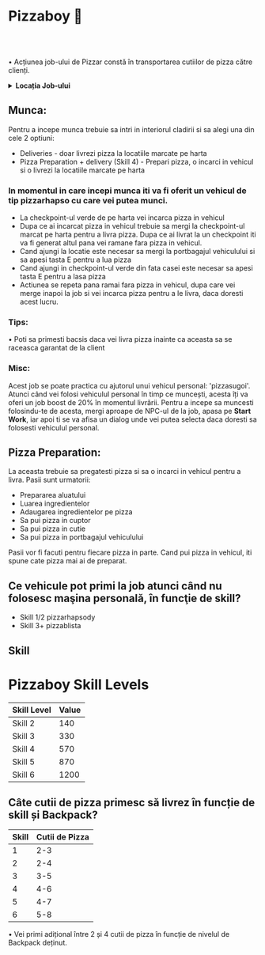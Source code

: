 # Pizzaboy 🍕
<br><br>

• Acțiunea job-ului de Pizzar constă în transportarea cutiilor de pizza către clienți.

<details class="details custom-block">
  <summary><strong>Locația Job-ului</strong></summary>
  <img src="https://i.imgur.com/D0jJubq.jpeg" alt="Locația Job-ului - Imagine 1" style="max-width:100%; height:auto; margin-bottom:10px;">
  <img src="https://i.imgur.com/tjiTlT1.jpeg" alt="Locația Job-ului - Imagine 2" style="max-width:100%; height:auto;">
</details>


## Munca:
Pentru a incepe munca trebuie sa intri in interiorul cladirii si sa alegi una din cele 2 optiuni:

- Deliveries - doar livrezi pizza la locatiile marcate pe harta
- Pizza Preparation + delivery (Skill 4) - Prepari pizza, o incarci in vehicul si o livrezi la locatiile marcate pe harta

### In momentul in care incepi munca iti va fi oferit un vehicul de tip **pizzarhapso** cu care vei putea munci.

- La checkpoint-ul verde de pe harta vei incarca pizza in vehicul
- Dupa ce ai incarcat pizza in vehicul trebuie sa mergi la checkpoint-ul marcat pe harta pentru a livra pizza. Dupa ce ai livrat la un checkpoint iti va fi generat altul pana vei ramane fara pizza in vehicul.
- Cand ajungi la locatie este necesar sa mergi la portbagajul vehiculului si sa apesi tasta E pentru a lua pizza
- Cand ajungi in checkpoint-ul verde din fata casei este necesar sa apesi tasta E pentru a lasa pizza
- Actiunea se repeta pana ramai fara pizza in vehicul, dupa care vei merge inapoi la job si vei incarca pizza pentru a le livra, daca doresti acest lucru.

### Tips:
  • Poti sa primesti bacsis daca vei livra pizza inainte ca aceasta sa se raceasca garantat de la client

### Misc:
  Acest job se poate practica cu ajutorul unui vehicul personal: 'pizzasugoi'. Atunci când vei folosi vehiculul personal în timp ce muncești, acesta îți va oferi un job boost de 20% în momentul livrării.
  Pentru a incepe sa muncesti folosindu-te de acesta, mergi aproape de NPC-ul de la job, apasa pe **Start Work**, iar apoi ti se va afisa un dialog unde vei putea selecta daca doresti sa folosesti vehiculul personal.

## Pizza Preparation:

La aceasta trebuie sa pregatesti pizza si sa o incarci in vehicul pentru a livra. 
Pasii sunt urmatorii:

- Prepararea aluatului
- Luarea ingredientelor
- Adaugarea ingredientelor pe pizza
- Sa pui pizza in cuptor
- Sa pui pizza in cutie
- Sa pui pizza in portbagajul vehiculului
  
Pasii vor fi facuti pentru fiecare pizza in parte. Cand pui pizza in vehicul, iti spune cate pizza mai ai de preparat.

## Ce vehicule pot primi la job atunci când nu folosesc maşina personală, în funcţie de skill?

- Skill 1/2 pizzarhapsody
- Skill 3+ pizzablista

## Skill

# Pizzaboy Skill Levels

| Skill Level | Value |
|-------------|-------|
| Skill 2     | 140   |
| Skill 3     | 330   |
| Skill 4     | 570   |
| Skill 5     | 870   |
| Skill 6     | 1200  |


## Câte cutii de pizza primesc să livrez în funcție de skill și Backpack?

| **Skill** | **Cutii de Pizza** |
|-----------|---------------------|
| 1         | 2-3                |
| 2         | 2-4                |
| 3         | 3-5                |
| 4         | 4-6                |
| 5         | 4-7                |
| 6         | 5-8                |


• Vei primi adițional între 2 și 4 cutii de pizza în funcție de nivelul de Backpack deținut.

